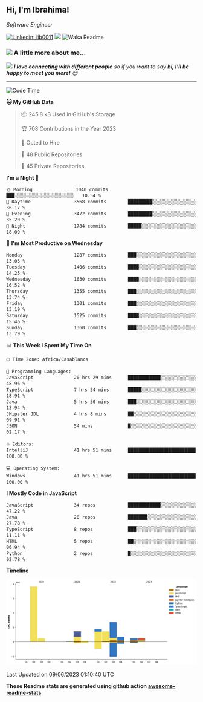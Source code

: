 <h2>Hi, I'm Ibrahima! </h2>
<p><em>Software Engineer 
</em></p>


[![Linkedin: iib0011](https://img.shields.io/badge/-iib0011-blue?style=flat-square&logo=Linkedin&logoColor=white&link=https://www.linkedin.com/in/iib0011/)](https://www.linkedin.com/in/iib0011/)
![](https://visitor-badge.glitch.me/badge?page_id=iib0011)
![Waka Readme](https://github.com/iib0011/iib0011/workflows/Waka%20Readme/badge.svg)


### <img src="https://media.giphy.com/media/VgCDAzcKvsR6OM0uWg/giphy.gif" width="50"> A little more about me...  


<img src="https://media.giphy.com/media/LnQjpWaON8nhr21vNW/giphy.gif" width="60"> <em><b>I love connecting with different people</b> so if you want to say <b>hi, I'll be happy to meet you more!</b> 😊</em>

---
<!--START_SECTION:waka-->
![Code Time](http://img.shields.io/badge/Code%20Time-2%2C176%20hrs%2038%20mins-blue)

**🐱 My GitHub Data** 

> 📦 245.8 kB Used in GitHub's Storage 
 > 
> 🏆 708 Contributions in the Year 2023
 > 
> 💼 Opted to Hire
 > 
> 📜 48 Public Repositories 
 > 
> 🔑 45 Private Repositories 
 > 
**I'm a Night 🦉** 

```text
🌞 Morning                1040 commits        ███░░░░░░░░░░░░░░░░░░░░░░   10.54 % 
🌆 Daytime                3568 commits        █████████░░░░░░░░░░░░░░░░   36.17 % 
🌃 Evening                3472 commits        █████████░░░░░░░░░░░░░░░░   35.20 % 
🌙 Night                  1784 commits        █████░░░░░░░░░░░░░░░░░░░░   18.09 % 
```
📅 **I'm Most Productive on Wednesday** 

```text
Monday                   1287 commits        ███░░░░░░░░░░░░░░░░░░░░░░   13.05 % 
Tuesday                  1406 commits        ████░░░░░░░░░░░░░░░░░░░░░   14.25 % 
Wednesday                1630 commits        ████░░░░░░░░░░░░░░░░░░░░░   16.52 % 
Thursday                 1355 commits        ███░░░░░░░░░░░░░░░░░░░░░░   13.74 % 
Friday                   1301 commits        ███░░░░░░░░░░░░░░░░░░░░░░   13.19 % 
Saturday                 1525 commits        ████░░░░░░░░░░░░░░░░░░░░░   15.46 % 
Sunday                   1360 commits        ███░░░░░░░░░░░░░░░░░░░░░░   13.79 % 
```


📊 **This Week I Spent My Time On** 

```text
🕑︎ Time Zone: Africa/Casablanca

💬 Programming Languages: 
JavaScript               20 hrs 29 mins      ████████████░░░░░░░░░░░░░   48.96 % 
TypeScript               7 hrs 54 mins       █████░░░░░░░░░░░░░░░░░░░░   18.91 % 
Java                     5 hrs 50 mins       ███░░░░░░░░░░░░░░░░░░░░░░   13.94 % 
JHipster JDL             4 hrs 8 mins        ██░░░░░░░░░░░░░░░░░░░░░░░   09.91 % 
JSON                     54 mins             █░░░░░░░░░░░░░░░░░░░░░░░░   02.17 % 

🔥 Editors: 
IntelliJ                 41 hrs 51 mins      █████████████████████████   100.00 % 

💻 Operating System: 
Windows                  41 hrs 51 mins      █████████████████████████   100.00 % 
```

**I Mostly Code in JavaScript** 

```text
JavaScript               34 repos            ████████████░░░░░░░░░░░░░   47.22 % 
Java                     20 repos            ███████░░░░░░░░░░░░░░░░░░   27.78 % 
TypeScript               8 repos             ███░░░░░░░░░░░░░░░░░░░░░░   11.11 % 
HTML                     5 repos             ██░░░░░░░░░░░░░░░░░░░░░░░   06.94 % 
Python                   2 repos             █░░░░░░░░░░░░░░░░░░░░░░░░   02.78 % 
```



**Timeline**

![Lines of Code chart](https://raw.githubusercontent.com/iib0011/iib0011/master/assets/bar_graph.png)


 Last Updated on 09/06/2023 01:10:40 UTC
<!--END_SECTION:waka-->

**These Readme stats are generated using github action [awesome-readme-stats](https://github.com/iib0011/waka-readme-stats)**
